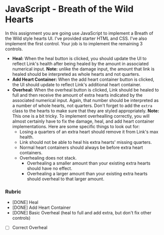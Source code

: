 # JavaScript - Breath of the Wild Hearts

In this assignment you are going use JavaScript to implement a Breath of the Wild style hearts UI. I've provided starter HTML and CSS. I've also implement the first control. Your job is to implement the remaining 3 controls.

- **Heal:** When the heal button is clicked, you should update the UI to reflect Link's health after being healed by the amount in associated numerical input. **Note:** unlike the damage input, the amount that link is healed should be interpreted as whole hearts and not quarters.
- **Add Heart Container:** When the add heart container button is clicked, the UI should update to reflect Link's additional heart container.
- **Overheal:** When the overheal button is clicked, Link should be healed to full and then receive the amount of extra hearts indicated by the associated numerical input. Again, that number should be interpreted as a number of whole hearts, not quarters. Don't forget to add the `extra` class to the hearts to make sure that they are styled appropriately. **Note:** This one is a bit tricky. To implement overhealling correctly, you will almost certainly have to fix the damage, heal, and add heart container implementations. Here are some specific things to look out for:
  - Losing a quarters of an extra heart should remove it from Link's max health.
  - Link should not be able to heal his extra hearts' missing quarters.
  - Normal heart containers should always be before extra heart containers.
  - Overhealing does not stack.
    - Overhealing a smaller amount than your existing extra hearts should have no effect.
    - Overhealing a larger amount than your existing extra hearts should overheal to that larger amount.

### Rubric

- [DONE] Heal
- [DONE] Add Heart Container
- [DONE] Basic Overheal (heal to full and add extra, but don't fix other controls)
- [ ] Correct Overheal
